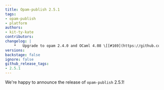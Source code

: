 ```yaml
---
title: Opam-publish 2.5.1
tags:
- opam-publish
- platform
authors:
- kit-ty-kate
contributors:
changelog: |
    *   Upgrade to opam 2.4.0 and OCaml 4.08 \[[#169](https://github.com/ocaml-opam/opam-publish/pull/169) [@kit-ty-kate](https://github.com/kit-ty-kate)\]
versions:
backstage: false
ignore: false
github_release_tags:
- 2.5.1
---
```


We're happy to announce the release of `opam-publish` 2.5.1!


